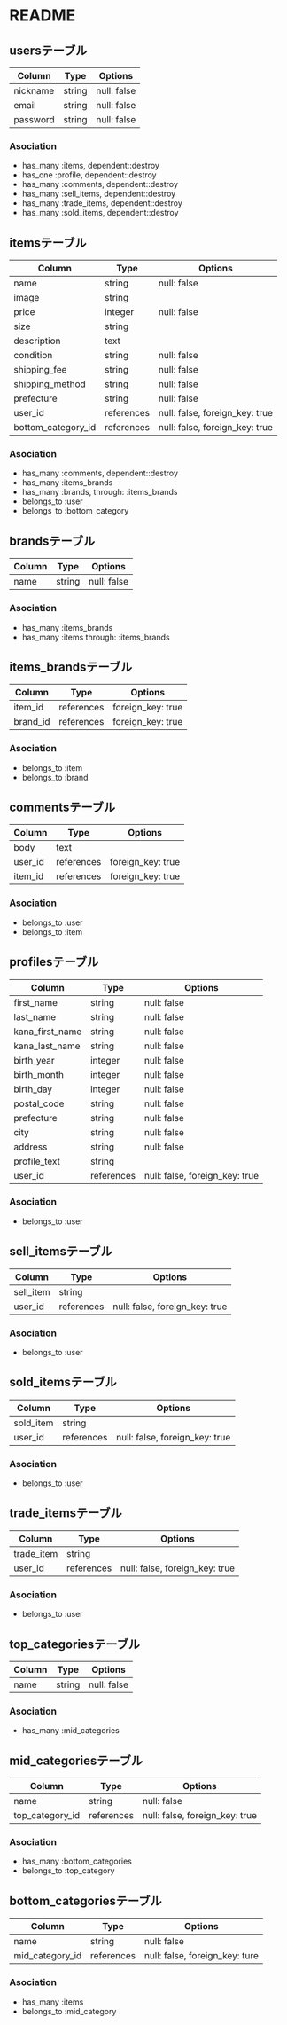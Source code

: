 # README

## usersテーブル
|Column|Type|Options|
|------|----|-------|
|nickname|string|null: false|
|email|string|null: false|
|password|string|null: false|

### Asociation
- has_many :items, dependent::destroy
- has_one :profile, dependent::destroy
- has_many :comments, dependent::destroy
- has_many :sell_items, dependent::destroy
- has_many :trade_items, dependent::destroy
- has_many :sold_items, dependent::destroy


## itemsテーブル
|Column|Type|Options|
|------|----|-------|
|name|string|null: false|
|image|string||
|price|integer|null: false|
|size|string||
|description|text||
|condition|string|null: false|
|shipping_fee|string|null: false|
|shipping_method|string|null: false|
|prefecture|string|null: false|
|user_id|references|null: false, foreign_key: true|
|bottom_category_id|references|null: false, foreign_key: true|

### Asociation
- has_many :comments, dependent::destroy
- has_many :items_brands
- has_many :brands, through: :items_brands
- belongs_to :user
- belongs_to :bottom_category


## brandsテーブル
|Column|Type|Options|
|------|----|-------|
|name|string|null: false|

### Asociation
- has_many :items_brands
- has_many :items through: :items_brands


## items_brandsテーブル
|Column|Type|Options|
|------|----|-------|
|item_id|references|foreign_key: true|
|brand_id|references|foreign_key: true|

### Asociation
- belongs_to :item
- belongs_to :brand


## commentsテーブル
|Column|Type|Options|
|------|----|-------|
|body|text||
|user_id|references|foreign_key: true|
|item_id|references|foreign_key: true|

### Asociation
- belongs_to :user
- belongs_to :item


## profilesテーブル
|Column|Type|Options|
|------|----|-------|
|first_name|string|null: false|
|last_name|string|null: false|
|kana_first_name|string|null: false|
|kana_last_name|string|null: false|
|birth_year|integer|null: false|
|birth_month|integer|null: false|
|birth_day|integer|null: false|
|postal_code|string|null: false|
|prefecture|string|null: false|
|city|string|null: false|
|address|string|null: false|
|profile_text|string||
|user_id|references|null: false, foreign_key: true|

### Asociation
- belongs_to :user


## sell_itemsテーブル
|Column|Type|Options|
|------|----|-------|
|sell_item|string||
|user_id|references|null: false, foreign_key: true|

### Asociation
- belongs_to :user


## sold_itemsテーブル
|Column|Type|Options|
|------|----|-------|
|sold_item|string||
|user_id|references|null: false, foreign_key: true|

### Asociation
- belongs_to :user


## trade_itemsテーブル
|Column|Type|Options|
|------|----|-------|
|trade_item|string||
|user_id|references|null: false, foreign_key: true|

### Asociation
- belongs_to :user


## top_categoriesテーブル
|Column|Type|Options|
|------|----|-------|
|name|string|null: false|

### Asociation
- has_many :mid_categories


## mid_categoriesテーブル
|Column|Type|Options|
|------|----|-------|
|name|string|null: false|
|top_category_id|references|null: false, foreign_key: true|

### Asociation
- has_many :bottom_categories
- belongs_to :top_category


## bottom_categoriesテーブル
|Column|Type|Options|
|------|----|-------|
|name|string|null: false|
|mid_category_id|references|null: false, foreign_key: ture|

### Asociation
- has_many :items
- belongs_to :mid_category
